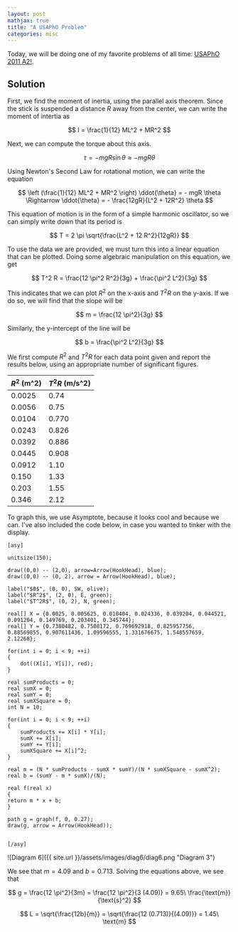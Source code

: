 ```yaml
---
layout: post
mathjax: true
title: "A USAPhO Problem"
categories: misc
---
```


Today, we will be doing one of my favorite problems of all time: [USAPhO 2011 A2!](https://aapt.org/physicsteam/2019/upload/USAPhO-2011.pdf).

## Solution

First, we find the moment of inertia, using the parallel axis theorem.
Since the stick is suspended a distance $R$ away from the center, we can write the moment of intertia as

$$
I = \frac{1}{12} ML^2 + MR^2
$$

Next, we can compute the torque about this axis.

$$
\tau = -mgR \sin{\theta} \approx -mgR \theta
$$

Using Newton's Second Law for rotational motion, we can write the equation

$$
\left (\frac{1}{12} ML^2 + MR^2 \right) \ddot{\theta} = - mgR \theta \Rightarrow \ddot{\theta} = - \frac{12gR}{L^2 + 12R^2} \theta
$$

This equation of motion is in the form of a simple harmonic oscillator, so we can simply write down that its period is

$$
T = 2 \pi \sqrt{\frac{L^2 + 12 R^2}{12gR}}
$$

To use the data we are provided, we must turn this into a linear equation that can be plotted.
Doing some algebraic manipulation on this equation, we get

$$
T^2 R = \frac{12 \pi^2 R^2}{3g} + \frac{\pi^2 L^2}{3g}
$$

This indicates that we can plot $R^2$ on the x-axis and $T^2 R$ on the y-axis.
If we do so, we will find that the slope will be

$$
m = \frac{12 \pi^2}{3g}
$$

Similarly, the y-intercept of the line will be

$$
b = \frac{\pi^2 L^2}{3g}
$$

We first compute $R^2$ and $T^2 R$ for each data point given and report the results below, using an appropriate number of significant figures.

| $R^2$ (m^2) | $T^2 R$ (m/s^2) |
| ------|-------- |
|0.0025|0.74|
|0.0056|0.75|
|0.0104|0.770|
|0.0243|0.826|
|0.0392|0.886|
|0.0445|0.908|
|0.0912|1.10|
|0.150|1.33|
|0.203|1.55|
|0.346|2.12|

To graph this, we use Asymptote, because it looks cool and because we can.
I've also included the code below, in case you wanted to tinker with the display.

```Asymptote
[asy]

unitsize(150);

draw((0,0) -- (2,0), arrow=Arrow(HookHead), blue);
draw((0,0) -- (0, 2), arrow = Arrow(HookHead), blue);

label("$0$", (0, 0), SW, olive);
label("$R^2$", (2, 0), E, green);
label("$T^2R$", (0, 2), N, green);

real[] X = {0.0025, 0.005625, 0.010404, 0.024336, 0.039204, 0.044521, 0.091204, 0.149769, 0.203401, 0.345744};
real[] Y = {0.7380482, 0.7508172, 0.769692918, 0.825957756, 0.88569855, 0.907611436, 1.09596555, 1.331676675, 1.548557659, 2.12268};

for(int i = 0; i < 9; ++i)
{
    dot((X[i], Y[i]), red);
}

real sumProducts = 0;
real sumX = 0;
real sumY = 0;
real sumXSquare = 0;
int N = 10;

for(int i = 0; i < 9; ++i)
{
    sumProducts += X[i] * Y[i];
    sumX += X[i];
    sumY += Y[i];
    sumXSquare += X[i]^2;
}

real m = (N * sumProducts - sumX * sumY)/(N * sumXSquare - sumX^2);
real b = (sumY - m * sumX)/(N);

real f(real x)
{
return m * x + b;
}

path g = graph(f, 0, 0.27);
draw(g, arrow = Arrow(HookHead));


[/asy]

```

![Diagram 6]({{ site.url }}/assets/images/diag6/diag6.png "Diagram 3")

We see that $m = 4.09$ and $b = 0.713$.
Solving the equations above, we see that

$$
g = \frac{12 \pi^2}{3m} = \frac{12 \pi^2}{3 (4.09)} = 9.65\ \frac{\text{m}}{\text{s}^2}
$$

$$
L = \sqrt{\frac{12b}{m}} = \sqrt{\frac{12 (0.713)}{(4.09)}} = 1.45\ \text{m}
$$
